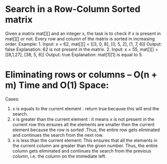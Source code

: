 # Search in a Row-Column Sorted matrix
Given a matrix mat[][] and an integer x, the task is to check if x is present in mat[][] or not. Every row and column of the matrix is sorted in increasing order.
Example:
       1.  Input: x = 62, mat[][] = [[3, 0, 8],
                                    [0, 5, 2],
                                    [1, 7, 6]]
           Output: false
           Explanation: 62 is not present in the matrix.
       2.  Input: x = 55, mat[][] = [[8,1,27],
                                    [38, 5, 6]]
           Output: true
           Explanation: mat[1][1] is equal to 5.

# Eliminating rows or columns – O(n + m) Time and O(1) Space:
Cases:
1. x is equals to the current element : return true because this will end the search.
2. x is greater than the current element : it means x is not present in the current row this ensures all the elements are smaller then the current element because
   the row is sorted .Thus, the entire row gets eliminated and continues the search from the next row. 
4. x is less than the current element: This ensures that all the elements in the current column are greater than the given number. Thus, the entire column gets
   eliminated and continues the search from the previous column, i.e. the column on the immediate left.
